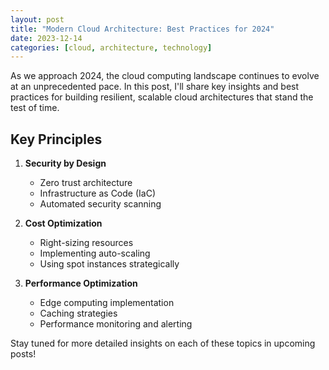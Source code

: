```yaml
---
layout: post
title: "Modern Cloud Architecture: Best Practices for 2024"
date: 2023-12-14
categories: [cloud, architecture, technology]
---
```


As we approach 2024, the cloud computing landscape continues to evolve at an unprecedented pace. In this post, I'll share key insights and best practices for building resilient, scalable cloud architectures that stand the test of time.

## Key Principles

1. **Security by Design**
   - Zero trust architecture
   - Infrastructure as Code (IaC)
   - Automated security scanning

2. **Cost Optimization**
   - Right-sizing resources
   - Implementing auto-scaling
   - Using spot instances strategically

3. **Performance Optimization**
   - Edge computing implementation
   - Caching strategies
   - Performance monitoring and alerting

Stay tuned for more detailed insights on each of these topics in upcoming posts!

